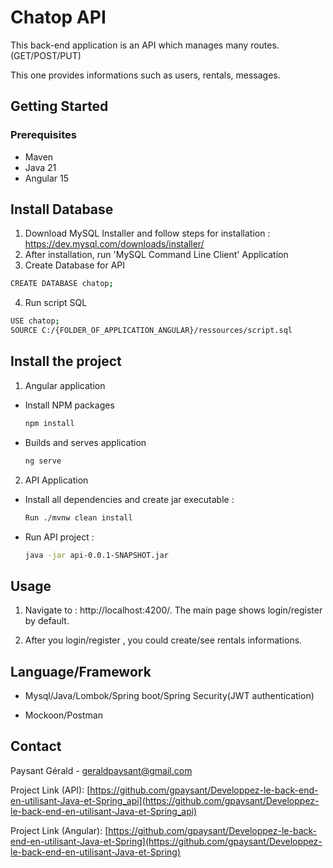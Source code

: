 # Chatop API
This back-end application is an API which manages many routes. (GET/POST/PUT)

This one provides informations such as users, rentals, messages.

## Getting Started

### Prerequisites
* Maven
* Java 21 
* Angular 15

## Install Database 

1. Download MySQL Installer and follow steps for installation :
https://dev.mysql.com/downloads/installer/
2. After installation, run 'MySQL Command Line Client' Application 
3. Create Database for API
  ```sh
  CREATE DATABASE chatop;
  ```
4. Run script SQL 
  ```sh
  USE chatop;
  SOURCE C:/{FOLDER_OF_APPLICATION_ANGULAR}/ressources/script.sql
  ```

## Install the project

1. Angular application
* Install NPM packages
  ```sh
  npm install
  ```
 
* Builds and serves application
  ```sh
  ng serve
  ```

2. API Application

* Install all dependencies and create jar executable :
  ```sh
  Run ./mvnw clean install
  ```

* Run API project :
  ```sh
  java -jar api-0.0.1-SNAPSHOT.jar
  ```

## Usage

1. Navigate to : http://localhost:4200/. The main page shows login/register by default.

2. After you login/register , you could create/see rentals informations.

## Language/Framework
* Mysql/Java/Lombok/Spring boot/Spring Security(JWT authentication)

* Mockoon/Postman

<!-- CONTACT -->
## Contact

Paysant Gérald - geraldpaysant@gmail.com

Project Link (API): [https://github.com/gpaysant/Developpez-le-back-end-en-utilisant-Java-et-Spring_api](https://github.com/gpaysant/Developpez-le-back-end-en-utilisant-Java-et-Spring_api)

Project Link (Angular): [https://github.com/gpaysant/Developpez-le-back-end-en-utilisant-Java-et-Spring](https://github.com/gpaysant/Developpez-le-back-end-en-utilisant-Java-et-Spring)

